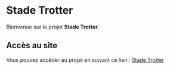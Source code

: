 # Stade Trotter

Bienvenue sur le projet **Stade Trotter**.

## Accès au site

Vous pouvez accéder au projet en suivant ce lien : [Stade Trotter](https://simonhamel1.github.io/Stade-trotter/)

